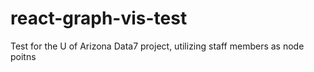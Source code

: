 # react-graph-vis-test


Test for the U of Arizona Data7 project, utilizing staff members as node poitns
